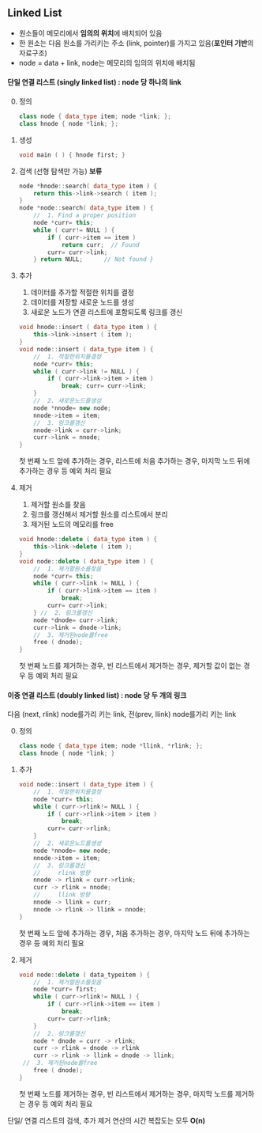 ## Linked List

* 원소들이 메모리에서 **임의의 위치**에 배치되어 있음
* 한 원소는 다음 원소를 가리키는 주소 (link, pointer)를 가지고 있음(**포인터 기반**의 자료구조)
* node = data + link, node는 메모리의 임의의 위치에 배치됨

#### 단일 연결 리스트 (singly linked list) : node 당 하나의 link

0. 정의

   ```c++
   class node { data_type item; node *link; };
   class hnode { node *link; };
   ```

1. 생성

   ```c++
   void main ( ) { hnode first; }
   ```

2. 검색 (선형 탐색만 가능) **보류**

   ```c++
   node *hnode::search( data_type item ) {
       return this->link->search ( item ); 
   }
   node *node::search( data_type item ) { 
       //  1. Find a proper position
       node *curr= this; 
       while ( curr!= NULL ) {
           if ( curr->item == item )
               return curr;  // Found
           curr= curr->link; 
       } return NULL;      // Not found }
   ```

3. 추가

   1. 데이터를 추가할 적절한 위치를 결정
   2. 데이터를 저장할 새로운 노드를 생성
   3. 새로운 노드가 연결 리스트에 포함되도록 링크를 갱신

   ```c++
   void hnode::insert ( data_type item ) {
       this->link->insert ( item ); 
   }
   void node::insert ( data_type item ) {
       //  1. 적절한위치를결정 
       node *curr= this;
       while ( curr->link != NULL ) {
           if ( curr->link->item > item ) 
               break; curr= curr->link; 
       } 
       //  2. 새로운노드를생성
       node *nnode= new node;
       nnode->item = item; 
       //  3. 링크를갱신
       nnode->link = curr->link;
       curr->link = nnode;
   }
   ```

   첫 번째 노드 앞에 추가하는 경우, 리스트에 처음 추가하는 경우, 마지막 노드 뒤에 추가하는 경우 등 예외 처리 필요

4. 제거

   1. 제거할 원소를 찾음
   2. 링크를 갱신해서 제거할 원소를 리스트에서 분리
   3. 제거된 노드의 메모리를 free

   ```c++
   void hnode::delete ( data_type item ) { 
       this->link->delete ( item ); 
   }
   void node::delete ( data_type item ) {
       //  1. 제거할원소를찾음
       node *curr= this; 
       while ( curr->link != NULL ) {
           if ( curr->link->item == item )
               break;
           curr= curr->link; 
       } //  2. 링크를갱신
       node *dnode= curr->link;
       curr->link = dnode->link;
       //  3. 제거된node를free
       free ( dnode); 
   }
   ```

   첫 번째 노드를 제거하는 경우, 빈 리스트에서 제거하는 경우, 제거할 값이 없는 경우 등 예외 처리 필요



#### 이중 연결 리스트 (doubly linked list) : node 당 두 개의 링크

다음 (next, rlink) node를가리 키는 link, 전(prev, llink) node를가리 키는 link

0. 정의

   ```c++
   class node { data_type item; node *llink, *rlink; };
   class hnode { node *link; }
   ```

1. 추가

   ```c++
   void node::insert ( data_type item ) { 
       //  1. 적절한위치를결정 
       node *curr= this;
       while ( curr->rlink!= NULL ) { 
           if ( curr->rlink->item > item )
               break;
           curr= curr->rlink; 
       } 
       //  2. 새로운노드를생성
       node *nnode= new node;
       nnode->item = item;
       //  3. 링크를갱신
       //     rlink 방향
       nnode -> rlink = curr->rlink;
       curr -> rlink = nnode;
       //     llink 방향
       nnode -> llink = curr;
       nnode -> rlink -> llink = nnode;
   }    
   ```

   첫 번째 노드 앞에 추가하는 경우, 처음 추가하는 경우, 마지막 노드 뒤에 추가하는 경우 등 예외 처리 필요

2. 제거

   ```c++
   void node::delete ( data_typeitem ) {
       //  1. 제거할원소를찾음 
       node *curr= first;
       while ( curr->rlink!= NULL ) {
           if ( curr->rlink->item == item )
               break;
           curr= curr->rlink;
       }
       //  2. 링크를갱신
       node * dnode = curr -> rlink;
       curr -> rlink = dnode -> rlink
       curr -> rlink -> llink = dnode -> llink;
   	//  3. 제거된node를free
       free ( dnode);
   }
   ```

   첫 번째 노드를 제거하는 경우, 빈 리스트에서 제거하는 경우, 마지막 노드를 제거하는 경우 등 예외 처리 필요



단일/ 연결 리스트의 검색, 추가 제거 연산의 시간 복잡도는 모두 **O(n)**

